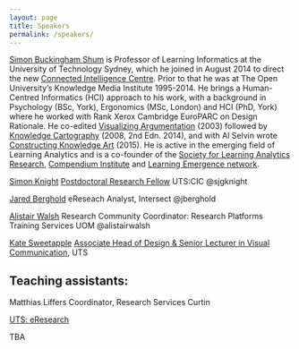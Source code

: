 ```yaml
---
layout: page
title: Speakers
permalink: /speakers/
---
```

[Simon Buckingham Shum](http://simon.buckinghamshum.net/) is Professor of Learning Informatics at the University of Technology Sydney, which he joined in August 2014 to direct the new [Connected Intelligence Centre](http://utscic.edu.au/). Prior to that he was at The Open University’s Knowledge Media Institute 1995-2014. He brings a Human-Centred Informatics (HCI) approach to his work, with a background in Psychology (BSc, York), Ergonomics (MSc, London) and HCI (PhD, York) where he worked with Rank Xerox Cambridge EuroPARC on Design Rationale. He co-edited [Visualizing Argumentation](http://www.springer.com/gp/book/9781852336646) (2003) followed by [Knowledge Cartography](http://www.springer.com/gp/book/9781447164692) (2008, 2nd Edn. 2014), and with Al Selvin wrote [Constructing Knowledge Art](http://www.morganclaypool.com/doi/abs/10.2200/S00593ED1V01Y201408HCI023) (2015). He is active in the emerging field of Learning Analytics and is a co-founder of the [Society for Learning Analytics Research](http://www.solaresearch.org/), [Compendium Institute](http://compendiuminstitute.net/) and [Learning Emergence network](http://learningemergence.net/). 

[Simon Knight](http://sjgknight.com/finding-knowledge/)
[Postdoctoral Research Fellow](http://www.uts.edu.au/staff/simon.knight) UTS:CIC @sjgknight 

[Jared Berghold](http://www.intersect.org.au/content/eresearch-analysts) 
eReseach Analyst, Intersect @jberghold 

[Alistair Walsh](https://au.linkedin.com/in/alistair-walsh-7317424b) 
Research Community Coordinator: Research Platforms Training Services UOM @alistairwalsh

[Kate Sweetapple](http://cargocollective.com/katesweetapple) 
[Associate Head of Design & Senior Lecturer in Visual Communication](http://www.uts.edu.au/staff/kate.sweetapple), UTS

 
## Teaching assistants:

Matthias Liffers Coordinator, Research Services Curtin 

[UTS: eResearch](https://eresearch.uts.edu.au/)

TBA
